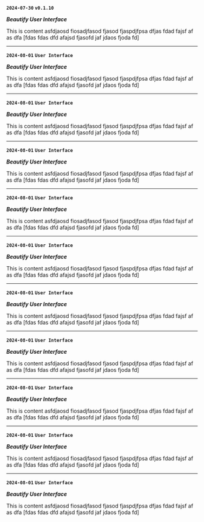 
**`2024-07-30` `v0.1.10`**

***Beautify User Interface***

This is content asfdjaosd fiosadjfasod fjasod fjaspdjfpsa dfjas fdad fajsf af as dfa [fdas fdas dfd afajsd fjasofd jaf jdaos fjoda fd]

---

**`2024-08-01` `User Interface`**

***Beautify User Interface***

This is content asfdjaosd fiosadjfasod fjasod fjaspdjfpsa dfjas fdad fajsf af as dfa [fdas fdas dfd afajsd fjasofd jaf jdaos fjoda fd]

---

**`2024-08-01` `User Interface`**

***Beautify User Interface***

This is content asfdjaosd fiosadjfasod fjasod fjaspdjfpsa dfjas fdad fajsf af as dfa [fdas fdas dfd afajsd fjasofd jaf jdaos fjoda fd]

---

**`2024-08-01` `User Interface`**

***Beautify User Interface***

This is content asfdjaosd fiosadjfasod fjasod fjaspdjfpsa dfjas fdad fajsf af as dfa [fdas fdas dfd afajsd fjasofd jaf jdaos fjoda fd]

---

**`2024-08-01` `User Interface`**

***Beautify User Interface***

This is content asfdjaosd fiosadjfasod fjasod fjaspdjfpsa dfjas fdad fajsf af as dfa [fdas fdas dfd afajsd fjasofd jaf jdaos fjoda fd]

---

**`2024-08-01` `User Interface`**

***Beautify User Interface***

This is content asfdjaosd fiosadjfasod fjasod fjaspdjfpsa dfjas fdad fajsf af as dfa [fdas fdas dfd afajsd fjasofd jaf jdaos fjoda fd]

---

**`2024-08-01` `User Interface`**

***Beautify User Interface***

This is content asfdjaosd fiosadjfasod fjasod fjaspdjfpsa dfjas fdad fajsf af as dfa [fdas fdas dfd afajsd fjasofd jaf jdaos fjoda fd]

---

**`2024-08-01` `User Interface`**

***Beautify User Interface***

This is content asfdjaosd fiosadjfasod fjasod fjaspdjfpsa dfjas fdad fajsf af as dfa [fdas fdas dfd afajsd fjasofd jaf jdaos fjoda fd]

---

**`2024-08-01` `User Interface`**

***Beautify User Interface***

This is content asfdjaosd fiosadjfasod fjasod fjaspdjfpsa dfjas fdad fajsf af as dfa [fdas fdas dfd afajsd fjasofd jaf jdaos fjoda fd]

---

**`2024-08-01` `User Interface`**

***Beautify User Interface***

This is content asfdjaosd fiosadjfasod fjasod fjaspdjfpsa dfjas fdad fajsf af as dfa [fdas fdas dfd afajsd fjasofd jaf jdaos fjoda fd]

---

**`2024-08-01` `User Interface`**

***Beautify User Interface***

This is content asfdjaosd fiosadjfasod fjasod fjaspdjfpsa dfjas fdad fajsf af as dfa [fdas fdas dfd afajsd fjasofd jaf jdaos fjoda fd]